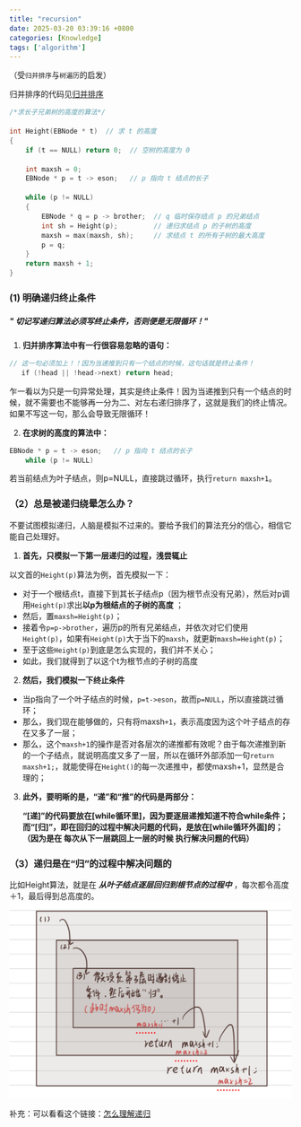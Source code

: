 ```yaml
---
title: "recursion"
date: 2025-03-20 03:39:16 +0800
categories: [Knowledge]
tags: ['algorithm']
---
```


（受`归并排序`与`树遍历`的启发）

归并排序的代码见[归并排序](obsidian://open?vault=Obsidian%20Vault&file=%E7%AE%97%E6%B3%95%E9%A2%98%2FHW2%20%E5%BD%92%E5%B9%B6%E6%8E%92%E5%BA%8F)

```cpp
/*求长子兄弟树的高度的算法*/

int Height(EBNode * t)  // 求 t 的高度
{
    if (t == NULL) return 0;  // 空树的高度为 0
	
	int maxsh = 0;
    EBNode * p = t -> eson;   // p 指向 t 结点的长子
    
    while (p != NULL)
    {
        EBNode * q = p -> brother;  // q 临时保存结点 p 的兄弟结点
        int sh = Height(p);         // 递归求结点 p 的子树的高度
        maxsh = max(maxsh, sh);     // 求结点 t 的所有子树的最大高度
        p = q;
    }
    return maxsh + 1;
}

```

### (1)  明确递归终止条件

##### " 切记写递归算法必须写终止条件，否则便是无限循环！"

1. **归并排序算法中有一行很容易忽略的语句：** 

```cpp
// 这一句必须加上！！因为当递推到只有一个结点的时候，这句话就是终止条件！
   if (!head || !head->next) return head;
```

  乍一看以为只是一句异常处理，其实是终止条件！因为当递推到只有一个结点的时候，就不需要也不能够再一分为二、对左右递归排序了，这就是我们的终止情况。
   如果不写这一句，那么会导致无限循环！

2. **在求树的高度的算法中：** 

```cpp
EBNode * p = t -> eson;   // p 指向 t 结点的长子
    while (p != NULL)
```

若当前结点为叶子结点，则p=NULL，直接跳过循环，执行`return maxsh+1`。

### （2）总是被递归绕晕怎么办？

不要试图模拟递归，人脑是模拟不过来的。要给予我们的算法充分的信心，相信它能自己处理好。

1. **首先，只模拟一下第一层递归的过程，浅尝辄止** 

以文首的`Height(p)`算法为例，首先模拟一下：
	
- 对于一个根结点t，直接下到其长子结点p（因为根节点没有兄弟），然后对p调用`Height(p)`求出**以p为根结点的子树的高度** ； 
- 然后，置`maxsh=Height(p)`；
- 接着令`p=p->brother`，遍历p的所有兄弟结点，并依次对它们使用`Height(p)`，如果有`Height(p)`大于当下的`maxsh`，就更新`maxsh=Height(p)`；
- 至于这些`Height(p)`到底是怎么实现的，我们并不关心；
- 如此，我们就得到了以这个t为根节点的子树的高度

2. **然后，我们模拟一下终止条件** 

- 当p指向了一个叶子结点的时候，`p=t->eson`，故而`p=NULL`，所以直接跳过循环；
- 那么，我们现在能够做的，只有将maxsh`+1`，表示高度因为这个叶子结点的存在又多了一层；
- 那么，这个`maxsh+1`的操作是否对各层次的递推都有效呢？由于每次递推到新的一个子结点，就说明高度又多了一层，所以在循环外部添加一句`return maxsh+1;`，就能使得在`Height()`的每一次递推中，都使maxsh+1，显然是合理的；

3. **此外，要明晰的是，“递”和“推”的代码是两部分：** 

	**“[递]”的代码要放在[while循环里]，因为要逐层递推知道不符合while条件；
	而“[归]”，即在回归的过程中解决问题的代码，是放在[while循环外面]的；
	（因为是在 每次从下一层跳回上一层的时候 执行解决问题的代码）**  

### （3）递归是在“归”的过程中解决问题的

比如Height算法，就是在 ***从叶子结点逐层回归到根节点的过程中*** ，每次都令高度＋1，最后得到总高度的。
![991dbb82935a3d3f4e94b728730adfe](/assets/Image/991dbb82935a3d3f4e94b728730adfe.jpg)


补充：可以看看这个链接：[怎么理解递归](https://www.zhihu.com/question/31412436/answer/724915708)